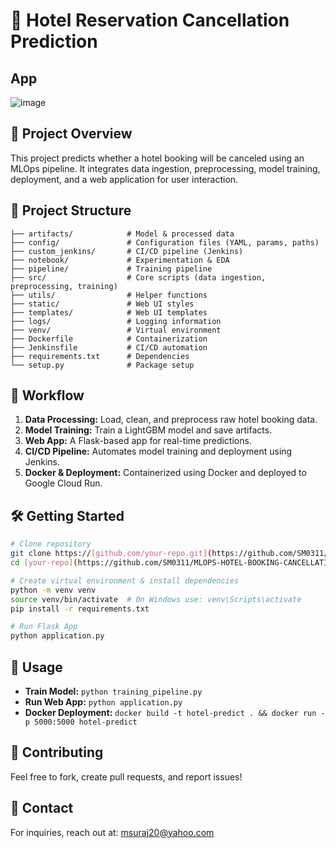 # 🏨 Hotel Reservation Cancellation Prediction

## App
![image](https://github.com/user-attachments/assets/ecca5b11-fbbd-445e-b3df-0d768910e35e)

## 🚀 Project Overview
This project predicts whether a hotel booking will be canceled using an MLOps pipeline. It integrates data ingestion, preprocessing, model training, deployment, and a web application for user interaction.

## 📂 Project Structure
```
├── artifacts/            # Model & processed data
├── config/               # Configuration files (YAML, params, paths)
├── custom_jenkins/       # CI/CD pipeline (Jenkins)
├── notebook/             # Experimentation & EDA
├── pipeline/             # Training pipeline
├── src/                  # Core scripts (data ingestion, preprocessing, training)
├── utils/                # Helper functions
├── static/               # Web UI styles
├── templates/            # Web UI templates
├── logs/                 # Logging information
├── venv/                 # Virtual environment
├── Dockerfile            # Containerization
├── Jenkinsfile           # CI/CD automation
├── requirements.txt      # Dependencies
└── setup.py              # Package setup
```

## 🔄 Workflow
1. **Data Processing:** Load, clean, and preprocess raw hotel booking data.
2. **Model Training:** Train a LightGBM model and save artifacts.
3. **Web App:** A Flask-based app for real-time predictions.
4. **CI/CD Pipeline:** Automates model training and deployment using Jenkins.
5. **Docker & Deployment:** Containerized using Docker and deployed to Google Cloud Run.

## 🛠️ Getting Started
```bash
# Clone repository
git clone https://[github.com/your-repo.git](https://github.com/SM0311/MLOPS-HOTEL-BOOKING-CANCELLATION.git)
cd [your-repo](https://github.com/SM0311/MLOPS-HOTEL-BOOKING-CANCELLATION.git)

# Create virtual environment & install dependencies
python -m venv venv
source venv/bin/activate  # On Windows use: venv\Scripts\activate
pip install -r requirements.txt

# Run Flask App
python application.py
```

## 🎯 Usage
- **Train Model:** `python training_pipeline.py`
- **Run Web App:** `python application.py`
- **Docker Deployment:** `docker build -t hotel-predict . && docker run -p 5000:5000 hotel-predict`

## 🤝 Contributing
Feel free to fork, create pull requests, and report issues!


## 📩 Contact
For inquiries, reach out at: msuraj20@yahoo.com

